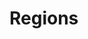 # Regions

<figure><img src="../../../../.gitbook/assets/NormalExp.png" alt=""><figcaption></figcaption></figure>
